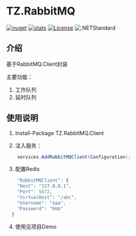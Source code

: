 # TZ.RabbitMQ

[![nuget](https://img.shields.io/nuget/v/TZ.RabbitMQ.Client.svg?style=flat-square)](https://www.nuget.org/packages/TZ.RabbitMQ.Client) 
[![stats](https://img.shields.io/nuget/dt/TZ.RabbitMQ.Client.svg?style=flat-square)](https://www.nuget.org/stats/packages/TZ.RabbitMQ.Client?groupby=Version)
[![License](https://img.shields.io/badge/license-Apache2.0-blue.svg)](https://github.com/tanyongzheng/TZ.RabbitMQ.Client/blob/master/LICENSE)
![.NETStandard](https://img.shields.io/badge/.NETStandard-%3E%3D2.0-green.svg)

## 介绍
基于RabbitMQ.Client封装


主要功能：
1. 工作队列
2. 延时队列


## 使用说明

1. Install-Package TZ.RabbitMQ.Client

2. 注入服务：
```cs
    services.AddRabbitMQClient(Configuration);
```

3. 配置Redis
```js
    "RabbitMQClient": {
    "Host": "127.0.0.1",
    "Port": 5672,
    "VirtualHost": "/abc",
    "Username": "aaa",
    "Password": "bbb"
  }
```

4. 使用见项目Demo
